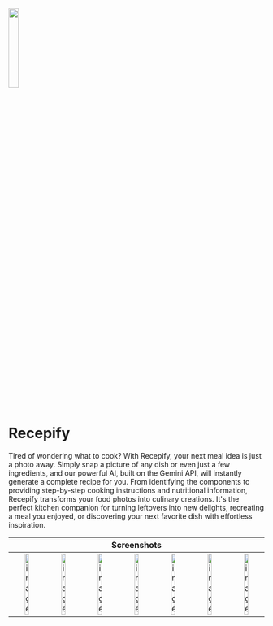 <img src="https://github.com/user-attachments/assets/ec35a0ba-7f2f-42e1-98bf-e7badb805e29" width = 20% />

# Recepify
Tired of wondering what to cook? With Recepify, your next meal idea is just a photo away. Simply snap a picture of any dish or even just a few ingredients, and our powerful AI, built on the Gemini API, will instantly generate a complete recipe for you. From identifying the components to providing step-by-step cooking instructions and nutritional information, Recepify transforms your food photos into culinary creations. It's the perfect kitchen companion for turning leftovers into new delights, recreating a meal you enjoyed, or discovering your next favorite dish with effortless inspiration.

<table>
  <thead>
    <tr>
      <th colspan="7">Screenshots</th>
    </tr>
  </thead>
  <tbody>
    <tr>
      <td style="text-align: center;"><img width="40%" alt="image" src="https://github.com/user-attachments/assets/490c4f14-38f9-4aed-b7ec-2f3a9b5caadb" /></td>
      <td style="text-align: center;"><img width="40%" alt="image" src="https://github.com/user-attachments/assets/e53bff4c-3461-4eae-976e-58bc68cca23f" /></td>
      <td style="text-align: center;"><img width="40%" alt="image" src="https://github.com/user-attachments/assets/84fc32da-94bb-4068-854c-9066e8da8a52" /></td>
      <td style="text-align: center;"><img width="40%" alt="image" src="https://github.com/user-attachments/assets/81e066f3-5dd2-47e3-90af-169a96ecd8db" /></td>
      <td style="text-align: center;"><img width="40%" alt="image" src="https://github.com/user-attachments/assets/af454fd6-51f6-4d30-b355-3146a4f61f5a" /></td>
      <td style="text-align: center;"><img width="40%" alt="image" src="https://github.com/user-attachments/assets/a9c9a64b-35b1-49eb-a432-092861a37d8b" /></td>
      <td style="text-align: center;"><img width="40%" alt="image" src="https://github.com/user-attachments/assets/fce3b32e-dfed-4fc2-8366-7a3003a4d22d" /></td>
    </tr>
  </tbody>
</table>
